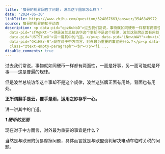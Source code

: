 ```yaml
---
title: '猫哥的视界回答了问题: 波兰这个国家怎么样？'
date: '2024-06-30'
linkTitle: https://www.zhihu.com/question/324867663/answer/3546849972
source: 猫哥的视界的知乎动态
description: <p data-pid="qpz6uNaD">过去我们常说，事物就如同硬币一样都有两面性，一面是好事，另一面可能就是坏事——这是普遍的规律。</p><p
  data-pid="sfVgNXt-">但是波兰总统访华这个事却不是这个规律，波兰这张牌正面有用处，背面也有用处。</p><p data-pid="4h5ZnJtc"><b>正所谓翻手是云，覆手是雨，运用之妙存乎一心。</b></p><p
  data-pid="U6TSTueX">讲一讲其中的门道。</p><p data-pid="LNnwuWAY"><b><i>1 硬币的正面</i></b></p><p
  data-pid="OKiHBr-9">现在对于中方而言，对外最为重要的事宜是什么？</p><p data-pid="AaoAmjDc">当然是与欧洲的贸易摩擦问题，具体而言就是与欧盟谈判解决电动车临时关税的问题。</p><p
  class="ztext-empty-paragraph"><br></p><fi ...
disable_comments: true
---
```

<p data-pid="qpz6uNaD">过去我们常说，事物就如同硬币一样都有两面性，一面是好事，另一面可能就是坏事——这是普遍的规律。</p><p data-pid="sfVgNXt-">但是波兰总统访华这个事却不是这个规律，波兰这张牌正面有用处，背面也有用处。</p><p data-pid="4h5ZnJtc"><b>正所谓翻手是云，覆手是雨，运用之妙存乎一心。</b></p><p data-pid="U6TSTueX">讲一讲其中的门道。</p><p data-pid="LNnwuWAY"><b><i>1 硬币的正面</i></b></p><p data-pid="OKiHBr-9">现在对于中方而言，对外最为重要的事宜是什么？</p><p data-pid="AaoAmjDc">当然是与欧洲的贸易摩擦问题，具体而言就是与欧盟谈判解决电动车临时关税的问题。</p><p class="ztext-empty-paragraph"><br></p><fi ...
